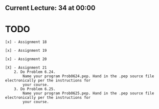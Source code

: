 ## Current Lecture: 34 at 00:00

# TODO

    [x] - Assignment 18

    [x] - Assignment 19

    [x] - Assignment 20

    [X] - Assignment 21
        2. Do Problem 6.24.
            Name your program Prob0624.pep. Hand in the .pep source file electronically per the instructions for
            your course.
        3. Do Problem 6.25.
            Name your program Prob0625.pep. Hand in the .pep source file electronically per the instructions for
            your course.